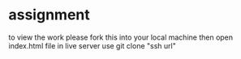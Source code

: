 # assignment

to view the work please fork this into your local machine
then open index.html file in live server
use git clone "ssh url"
